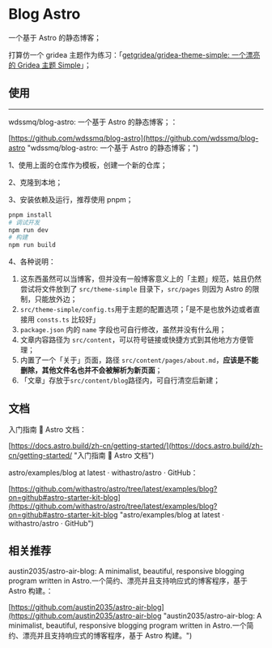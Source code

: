 # Blog Astro

一个基于 Astro 的静态博客；

打算仿一个 gridea 主题作为练习：「[getgridea/gridea-theme-simple: 一个漂亮的 Gridea 主题 Simple](https://github.com/getgridea/gridea-theme-simple "getgridea/gridea-theme-simple: 一个漂亮的 Gridea 主题 Simple")」；

## 使用

-----

wdssmq/blog-astro: 一个基于 Astro 的静态博客；：

[https://github.com/wdssmq/blog-astro](https://github.com/wdssmq/blog-astro "wdssmq/blog-astro: 一个基于 Astro 的静态博客；")

1、使用上面的仓库作为模板，创建一个新的仓库；

2、克隆到本地；

3、安装依赖及运行，推荐使用 pnpm；

```bash
pnpm install
# 调试开发
npm run dev
# 构建
npm run build
```

4、各种说明：

1. 这东西虽然可以当博客，但并没有一般博客意义上的「主题」规范，姑且仍然尝试将文件放到了 `src/theme-simple` 目录下，`src/pages` 则因为 Astro 的限制，只能放外边；
2. `src/theme-simple/config.ts`用于主题的配置选项；「是不是也放外边或者直接用 `consts.ts` 比较好」
3. `package.json` 内的 `name` 字段也可自行修改，虽然并没有什么用；
4. 文章内容路径为 `src/content`，可以符号链接或快捷方式到其他地方方便管理；
5. 内置了一个「关于」页面，路径 `src/content/pages/about.md`，**应该是不能删除，其他文件名也并不会被解析为新页面**；
6. 「文章」存放于`src/content/blog`路径内，可自行清空后新建；

## 文档

入门指南 🚀 Astro 文档：

[https://docs.astro.build/zh-cn/getting-started/](https://docs.astro.build/zh-cn/getting-started/ "入门指南 🚀 Astro 文档")

astro/examples/blog at latest · withastro/astro · GitHub：

[https://github.com/withastro/astro/tree/latest/examples/blog?on=github#astro-starter-kit-blog](https://github.com/withastro/astro/tree/latest/examples/blog?on=github#astro-starter-kit-blog "astro/examples/blog at latest · withastro/astro · GitHub")


## 相关推荐

austin2035/astro-air-blog: A minimalist, beautiful, responsive blogging program written in Astro.一个简约、漂亮并且支持响应式的博客程序，基于 Astro 构建。：

[https://github.com/austin2035/astro-air-blog](https://github.com/austin2035/astro-air-blog "austin2035/astro-air-blog: A minimalist, beautiful, responsive blogging program written in Astro.一个简约、漂亮并且支持响应式的博客程序，基于 Astro 构建。")
